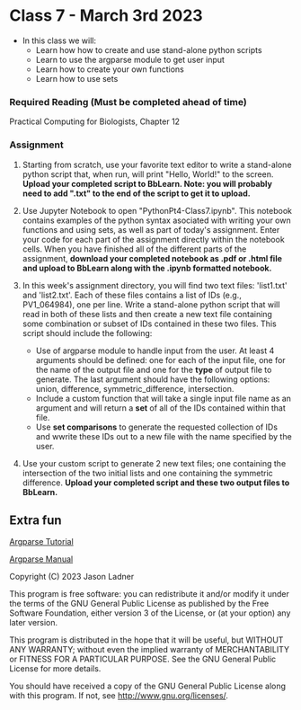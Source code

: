 # Class 7 - March 3rd 2023
- In this class we will:
    - Learn how how to create and use stand-alone python scripts
    - Learn to use the argparse module to get user input
    - Learn how to create your own functions
    - Learn how to use sets

### Required Reading (**Must be completed ahead of time**)
Practical Computing for Biologists, Chapter 12

### Assignment

1. Starting from scratch, use your favorite text editor to write a stand-alone python script that, when run, will print "Hello, World!" to the screen. **Upload your completed script to BbLearn. Note: you will probably need to add ".txt" to the end of the script to get it to upload.**
2. Use Jupyter Notebook to open "PythonPt4-Class7.ipynb". This notebook contains examples of the python syntax asociated with writing your own functions and using sets, as well as part of today's assignment. Enter your code for each part of the assignment directly within the notebook cells. When you have finished all of the different parts of the assignment, **download your completed notebook as .pdf or .html file and upload to BbLearn along with the .ipynb formatted notebook.**
3. In this week's assignment directory, you will find two text files: 'list1.txt' and 'list2.txt'. Each of these files contains a list of IDs (e.g., PV1_064984), one per line. Write a stand-alone python script that will read in both of these lists and then create a new text file containing some combination or subset of IDs contained in these two files. This script should include the following:
    
    - Use of argparse module to handle input from the user. At least 4 arguments should be defined: one for each of the input file, one for the name of the output file and one for the **type** of output file to generate. The last argument should have the following options: union, difference, symmetric_difference, intersection.
    - Include a custom function that will take a single input file name as an argument and will return a **set** of all of the IDs contained within that file.
    - Use **set comparisons** to generate the requested collection of IDs and wwrite these IDs out to a new file with the name specified by the user.
    
4. Use your custom script to generate 2 new text files; one containing the intersection of the two initial lists and one containing the symmetric difference. **Upload your completed script and these two output files to BbLearn.**

## Extra fun

[Argparse Tutorial](https://docs.python.org/3/howto/argparse.html)

[Argparse Manual](https://docs.python.org/3/library/argparse.html)

Copyright (C) 2023  Jason Ladner

This program is free software: you can redistribute it and/or modify
it under the terms of the GNU General Public License as published by
the Free Software Foundation, either version 3 of the License, or
(at your option) any later version.

This program is distributed in the hope that it will be useful,
but WITHOUT ANY WARRANTY; without even the implied warranty of
MERCHANTABILITY or FITNESS FOR A PARTICULAR PURPOSE.  See the
GNU General Public License for more details.

You should have received a copy of the GNU General Public License
along with this program.  If not, see <http://www.gnu.org/licenses/>.



